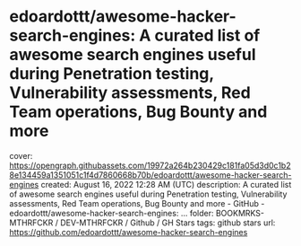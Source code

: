 # edoardottt/awesome-hacker-search-engines: A curated list of awesome search engines useful during Penetration testing, Vulnerability assessments, Red Team operations, Bug Bounty and more

cover: https://opengraph.githubassets.com/19972a264b230429c181fa05d3d0c1b28e134459a1351051c1f4d7860668b70b/edoardottt/awesome-hacker-search-engines
created: August 16, 2022 12:28 AM (UTC)
description: A curated list of awesome search engines useful during Penetration testing, Vulnerability assessments, Red Team operations, Bug Bounty and more - GitHub - edoardottt/awesome-hacker-search-engines: ...
folder: BOOKMRKS-MTHRFCKR / DEV-MTHRFCKR / Github / GH Stars
tags: github stars
url: https://github.com/edoardottt/awesome-hacker-search-engines